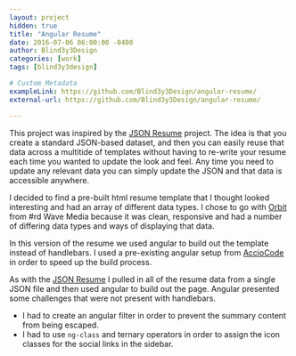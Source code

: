 ```yaml
---
layout: project
hidden: true
title: "Angular Resume"
date: 2016-07-06 06:00:00 -0400
author: Blind3y3Design
categories: [work]
tags: [blind3y3design]

# Custom Metadata
exampleLink: https://github.com/Blind3y3Design/angular-resume/
external-url: https://github.com/Blind3y3Design/angular-resume/

---
```



This project was inspired by the [JSON Resume](https://jsonresume.org/) project. The idea is that you create a standard JSON-based dataset, and then you can easily reuse that data across a multitide of templates without having to re-write your resume each time you wanted to update the look and feel. Any time you need to update any relevant data you can simply update the JSON and that data is accessible anywhere.

I decided to find a pre-built html resume template that I thought looked interesting and had an array of different data types. I chose to go with [Orbit](http://themes.3rdwavemedia.com/website-templates/orbit-free-resume-cv-template-for-developers/) from #rd Wave Media because it was clean, responsive and had a number of differing data types and ways of displaying that data.

In this version of the resume we used angular to build out the template instead of handlebars. I used a pre-existing angular setup from [AccioCode](https://www.youtube.com/user/CDPAdvertising "Accio Code on YouTube") in order to speed up the build process. 

As with the [JSON Resume](https://blind3y3design.github.io/json-resume/) I pulled in all of the resume data from a single JSON file and then used angular to build out the page. Angular presented some challenges that were not present with handlebars. 
- I had to create an angular filter in order to prevent the summary content from being escaped. 
- I had to use `ng-class` and ternary operators in order to assign the icon classes for the social links in the sidebar.